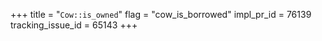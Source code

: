+++
title = "`Cow::is_owned`"
flag = "cow_is_borrowed"
impl_pr_id = 76139
tracking_issue_id = 65143
+++
